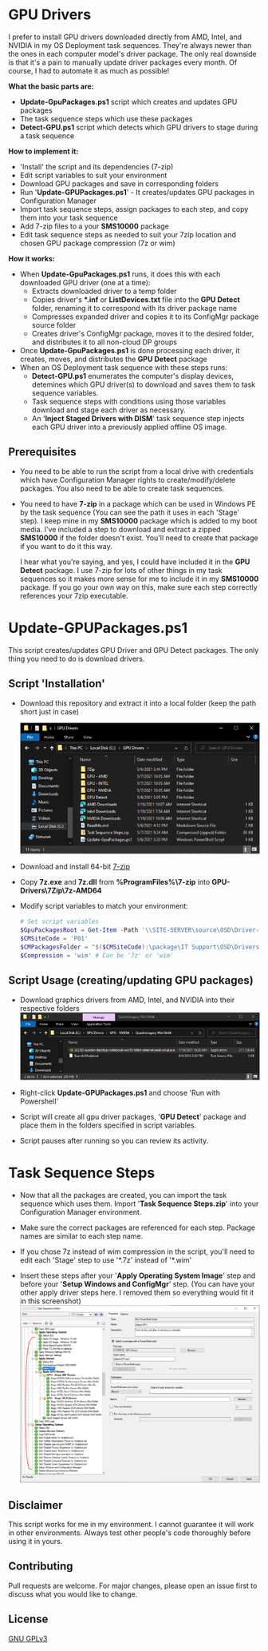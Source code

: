 # GPU Drivers

I prefer to install GPU drivers downloaded directly from AMD, Intel, and NVIDIA in my OS Deployment task sequences. They're always newer than the ones in each computer model's driver package. The only real downside is that it's a pain to manually update driver packages every month. Of course, I had to automate it as much as possible!

**What the basic parts are:**

* **Update-GpuPackages.ps1** script which creates and updates GPU packages
* The task sequence steps which use these packages
* **Detect-GPU.ps1** script which detects which GPU drivers to stage during a task sequence

**How to implement it:**

* 'Install' the script and its dependencies (7-zip)
* Edit script variables to suit your environment
* Download GPU packages and save in corresponding folders
* Run '**Update-GPUPackages.ps1**' - It creates/updates GPU packages in Configuration Manager
* Import task sequence steps, assign packages to each step, and copy them into your task sequence
* Add 7-zip files to a your **SMS10000** package
* Edit task sequence steps as needed to suit your 7zip location and chosen GPU package compression (7z or wim)

**How it works:**

* When **Update-GpuPackages.ps1** runs, it does this with each downloaded GPU driver (one at a time):
  * Extracts downloaded driver to a temp folder
  * Copies driver's **\*.inf** or **ListDevices.txt** file into the **GPU Detect** folder, renaming it to correspond with its driver package name
  * Compresses expanded driver and copies it to its ConfigMgr package source folder
  * Creates driver's ConfigMgr package, moves it to the desired folder, and distributes it to all non-cloud DP groups
* Once **Update-GpuPackages.ps1** is done processing each driver, it creates, moves, and distributes the **GPU Detect** package
* When an OS Deployment task sequence with these steps runs:
  * **Detect-GPU.ps1** enumerates the computer's display devices, detemines which GPU driver(s) to download and saves them to task sequence variables.
  * Task sequence steps with conditions using those variables download and stage each driver as necessary.
  * An '**Inject Staged Drivers with DISM**' task sequence step injects each GPU driver into a previously applied offline OS image.

## Prerequisites

* You need to be able to run the script from a local drive with credentials which have Configuration Manager rights to create/modify/delete packages. You also need to be able to create task sequences.

* You need to have **7-zip** in a package which can be used in Windows PE by the task sequence (You can see the path it uses in each 'Stage' step). I keep mine in my **SMS10000** package which is added to my boot media. I've included a step to download and extract a zipped **SMS10000** if the folder doesn't exist. You'll need to create that package if you want to do it this way.

  I hear what you're saying, and yes, I could have included it in the **GPU Detect** package. I use 7-zip for lots of other things in my task sequences so it makes more sense for me to include it in my **SMS10000** package. If you go your own way on this, make sure each step correctly references your 7zip executable.

# Update-GPUPackages.ps1

This script creates/updates GPU Driver and GPU Detect packages. The only thing you need to do is download drivers.

## Script 'Installation'

* Download this repository and extract it into a local folder (keep the path short just in case)

  ![Screenshot01](https://github.com/dp250f/Documentation/blob/main/GPU-Drivers/Screenshot01.png?raw=true)

* Download and install 64-bit [7-zip](https://www.7-zip.org/)

* Copy **7z.exe** and **7z.dll** from **%ProgramFiles%\7-zip** into **GPU-Drivers\7Zip\7z-AMD64**

* Modify script variables to match your environment:
  ```powershell
  # Set script variables
  $GpuPackagesRoot = Get-Item -Path '\\SITE-SERVER\source\OSD\Driver-Packages'
  $CMSiteCode = 'P01'
  $CMPackagesFolder = "$($CMSiteCode):\package\IT Support\OSD\Drivers"
  $Compression = 'wim' # Can be '7z' or 'wim'
  ```

## Script Usage (creating/updating GPU packages)

* Download graphics drivers from AMD, Intel, and NVIDIA into their respective folders
  ![Screenshot02](https://github.com/dp250f/Documentation/blob/main/GPU-Drivers/Screenshot02.png?raw=true)

* Right-click **Update-GPUPackages.ps1** and choose 'Run with Powershell'

* Script will create all gpu driver packages, '**GPU Detect**' package and place them in the folders specified in script variables.

* Script pauses after running so you can review its activity.

# Task Sequence Steps

* Now that all the packages are created, you can import the task sequence which uses them. Import '**Task Sequence Steps.zip**' into your Configuration Manager environment. 

* Make sure the correct packages are referenced for each step. Package names are similar to each step name.

* If you chose 7z instead of wim compression in the script, you'll need to edit each 'Stage' step to use '\*.7z' instead of '\*.wim'

* Insert these steps after your '**Apply Operating System Image**' step and before your '**Setup Windows and ConfigMgr**' step. (You can have your other apply driver steps here. I removed them so everything would fit it in this screenshot)
  ![Screenshot03](https://github.com/dp250f/Documentation/blob/main/GPU-Drivers/Screenshot03.png?raw=true)

## Disclaimer

This script works for me in my environment. I cannot guarantee it will work in other environments. Always test other people's code thoroughly before using it in yours.

## Contributing

Pull requests are welcome. For major changes, please open an issue first to discuss what you would like to change.

## License

[GNU GPLv3](https://choosealicense.com/licenses/gpl-3.0/)